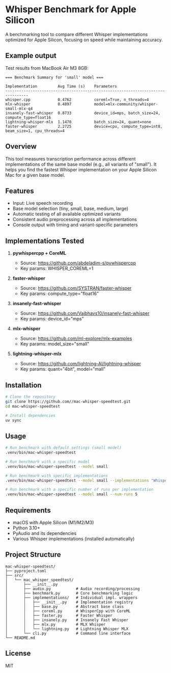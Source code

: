 # Whisper Benchmark for Apple Silicon

A benchmarking tool to compare different Whisper implementations optimized for Apple Silicon, focusing on speed while maintaining accuracy.

## Example output
Test results from MacBook Air M3 8GB:
```
=== Benchmark Summary for 'small' model ===

Implementation         Avg Time (s)    Parameters
--------------------------------------------------------------------------------
whisper.cpp            0.4762          coreml=True, n_threads=4
mlx-whisper            0.4897          model=mlx-community/whisper-small-mlx-q4
insanely-fast-whisper  0.8733          device_id=mps, batch_size=24, compute_type=float16
lightning-whisper-mlx  1.1470          batch_size=24, quant=none
faster-whisper         2.2725          device=cpu, compute_type=int8, beam_size=1, cpu_threads=4
```

## Overview

This tool measures transcription performance across different implementations of the same base model (e.g., all variants of "small"). It helps you find the fastest Whisper implementation on your Apple Silicon Mac for a given base model.

## Features

- Input: Live speech recording
- Base model selection (tiny, small, base, medium, large)
- Automatic testing of all available optimized variants
- Consistent audio preprocessing across all implementations
- Console output with timing and variant-specific parameters

## Implementations Tested

1. **pywhispercpp + CoreML**

   - Source: https://github.com/abdeladim-s/pywhispercpp
   - Key params: WHISPER_COREML=1

2. **faster-whisper**

   - Source: https://github.com/SYSTRAN/faster-whisper
   - Key params: compute_type="float16"

3. **insanely-fast-whisper**

   - Source: https://github.com/Vaibhavs10/insanely-fast-whisper
   - Key params: device_id="mps"

4. **mlx-whisper**

   - Source: https://github.com/ml-explore/mlx-examples
   - Key params: model_size="small"

5. **lightning-whisper-mlx**
   - Source: https://github.com/lightning-AI/lightning-whisper
   - Key params: quant="4bit", model="mall"

## Installation

```bash
# Clone the repository
git clone https://github.com//mac-whisper-speedtest.git
cd mac-whisper-speedtest

# Install dependencies
uv sync
```

## Usage

```bash
# Run benchmark with default settings (small model)
.venv/bin/mac-whisper-speedtest

# Run benchmark with a specific model
.venv/bin/mac-whisper-speedtest --model small

# Run benchmark with specific implementations
.venv/bin/mac-whisper-speedtest --model small --implementations "WhisperCppCoreMLImplementation,LightningWhisperMLXImplementation"

# Run benchmark with a specific number of runs per implementation
.venv/bin/mac-whisper-speedtest --model small --num-runs 5
```

## Requirements

- macOS with Apple Silicon (M1/M2/M3)
- Python 3.10+
- PyAudio and its dependencies
- Various Whisper implementations (installed automatically)

## Project Structure

```
mac-whisper-speedtest/
├── pyproject.toml
├── src/
│   └── mac_whisper_speedtest/
│       ├── __init__.py
│       ├── audio.py           # Audio recording/processing
│       ├── benchmark.py       # Core benchmarking logic
│       ├── implementations/   # Individual impl. wrappers
│       │   ├── __init__.py    # Implementation registry
│       │   ├── base.py        # Abstract base class
│       │   ├── coreml.py      # WhisperCpp with CoreML
│       │   ├── faster.py      # Faster Whisper
│       │   ├── insanely.py    # Insanely Fast Whisper
│       │   ├── mlx.py         # MLX Whisper
│       │   └── lightning.py   # Lightning Whisper MLX
│       └── cli.py             # Command line interface
└── README.md
```

## License

MIT
